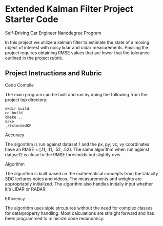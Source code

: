 # Extended Kalman Filter Project Starter Code
Self-Driving Car Engineer Nanodegree Program

In this project we utilize a kalman filter to estimate the state of a moving object of interest with noisy lidar and radar measurements. Passing the project requires obtaining RMSE values that are lower that the tolerance outlined in the project rubric. 

## Project Instructions and Rubric

Code Compile

The main program can be built and run by doing the following from the project top directory.

    mkdir build
    cd build
    cmake ..
    make
    ./ExtendedKF

Accuracy

The algorithm is run against dataset 1 and the px, py, vx, vy coordinates have an RMSE < [.11, .11, .52, .52]. The same algorithm when run against dataset2 is close to the RMSE thresholds but slightly over.


<INSERT BOTH DS images>


Algorithm

The algorithm is built based on the mathematical concepts from the Udacity SDC lectures notes and videos. The measurements and weights are appropriately initialized. The algorithm also handles initially input whether it's LIDAR or RADAR.

Efficiency

The algorithm uses siple strcutures without the need for complex classes for data/property handling. Most calculations are straight forward and has been programmed to minimize code redundancy. 

